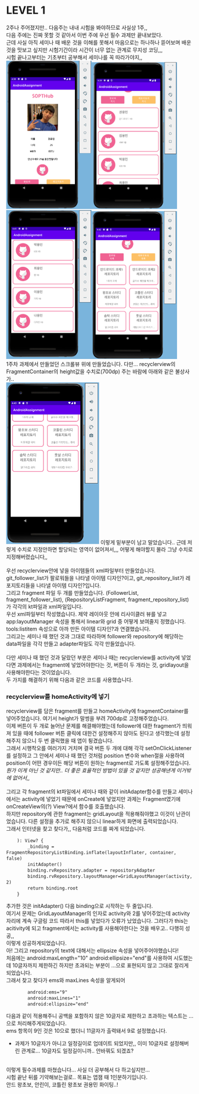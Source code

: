 # LEVEL 1
2주나 주어졌지만.. 다음주는 내내 시험을 봐야하므로 사실상 1주,, <br>
다음 주에는 진짜 못할 것 같아서 이번 주에 우선 필수 과제만 끝내보았다.<br>
근데 사실 아직 세미나 때 배운 것을 이해를 못해서 마음으로는 하나하나 뜯어보며 배운 것을 맛보고 싶지만 시험기간이라 시간이 너무 없는 관계로 무지성 코딩,,,<br>
시험 끝나고부터는 기초부터 공부해서 세미나를 꼭 따라가야지,,<br>
<img src="week2_level1_1.PNG" width="230"><img src="week2_level1_2.PNG" width="230"><img src="week2_level1_3.PNG" width="230"><img src="week2_level1_4.PNG" width="230"><br>
1주차 과제에서 만들었던 스크롤뷰 위에 만들었습니다. 다만... recyclerview의 FragmentContainer의 height값을 수치로(700dp) 주는 바람에 아래와 같은 불상사가..<br>
<img src="week2_level1_5.PNG" width="250"> 이렇게 밑부분이 남고 말았습니다.. 근데 저렇게 수치로 지정안하면 할당되는 영역이 없어져서,,, 어떻게 해야할지 몰라 그냥 수치로 지정해버렸습니다,,<br>
<br>
우선 recyclerview안에 넣을 아이템들의 xml파일부터 만들었습니다. git_follower_list가 팔로워들을 나타낼 아이템 디자인?이고, git_repository_list가 레포지토리들을 나타낼 아이템 디자인?입니다.<br>
그리고 fragment 파일 두 개를 만들었습니다. (FollowerList, fragment_follower_list), (RepositoryListFragment, fragment_repository_list)가 각각의 kt파일과 xml파일입니다.<br>
우선 xml파일부터 작성했습니다. 제약 레이아웃 안에 리사이클러 뷰를 넣고 app:layoutManager 속성을 통해서 linear와 grid 중 어떻게 보여줄지 정했습니다. tools:listitem 속성으로 아까 만든 아이템 디자인?과 연결했습니다.<br>
그리고는 세미나 때 했던 것과 그대로 따라하며 follower와 repository에 해당하는 data파일을 각각 만들고 adapter파일도 각각 만들었습니다.<br>
<br>
다만 세미나 때 했던 것과 달랐던 부분은 세미나 때는 recyclerview를 activity에 넣었다면 과제에서는 fragment에 넣었어야한다는 것, 버튼이 두 개라는 것, gridlayout을 사용해야한다는 것이었습니다.<br>
두 가지를 해결하기 위해 다음과 같은 코드를 사용했습니다.<br>
### recyclerview를 homeActivity에 넣기
recyclerview를 담은 fragment를 만들고 homeActivity에 fragmentContainer를 넣어주었습니다. 여기서 height가 말썽을 부려 700dp로 고정해주었습니다.<br>
이제 버튼이 두 개로 늘어난 문제를 해결해야했는데 follower에 대한 fragment가 띄워져 있을 때에 follower 버튼 클릭에 대한건 설정해주지 않아도 된다고 생각했는데 설정해주지 않으니 두 번 클릭했을 때 앱이 튕겼습니다.<br>
그래서 시행착오를 여러가지 거치며 결국 버튼 두 개에 대해 각각 setOnClickListener를 설정하고 그 안에서 세미나 때 했던 것처럼 position 변수와 when절을 사용하여 position이 어떤 경우이든 해당 버튼이 원하는 fragment로 가도록 설정해주었습니다.<br>
_뭔가 이게 아닌 것 같지만.. 더 좋은 효율적인 방법이 있을 것 같지만 성공해낸게 이거밖에 없어서,,_<br>
<br>
그리고 각 fragment의 kt파일에서 세미나 때와 같이 initAdapter함수를 만들고 세미나에서는 activity에 넣었기 때문에 onCreate에 넣었지만 과제는 Fragment였기에 onCreateView의(?) View?에서 함수를 호출했습니다.<br>
하지만 repository에 관한 fragment는 gridLayout을 적용해줘야했고 이것이 난관이었습니다. 다른 설정을 추가로 해주지 않으니 linear하게 화면에 출력되었습니다.<br>
그래서 인터넷을 찾고 찾다가,, 다음처럼 코드를 짜게 되었습니다.
```
    ): View? {
        _binding = FragmentRepositoryListBinding.inflate(layoutInflater, container, false)
        initAdapter()
        binding.rvRepository.adapter = repositoryAdapter
        binding.rvRepository.layoutManager=GridLayoutManager(activity, 2)
        return binding.root
    }
```
추가한 것은 initAdapter() 다음 binding으로 시작하는 두 줄입니다.<br>
여기서 문제는 GridLayoutManager의 인자로 activity와 2를 넣어주었는데 activity자리에 계속 구글링 코드 따라서 this를 넣었다가 오류가 났었습니다.
그러다가 this는 acitivity에 되고 fragment에서는 activity를 사용해야한다는 것을 배우고.. 다행히 성공,,<br>
이렇게 성공하게되었습니다.<br>
아! 그리고 repository의 text에 대해서는 ellipsize 속성을 넣어주어야했습니다!<br>
처음에는 android:maxLength="10" android:ellipsize="end"를 사용하여 시도했는데 10글자까지 제한하긴 하지만 초과되는 부분이 ...으로 표현되지 않고 그대로 잘리게 되었습니다.<br>
그래서 찾고 찾다가 ems와 maxLines 속성을 알게되어
```
        android:ems="9"
        android:maxLines="1"
        android:ellipsize="end"
```
다음과 같이 적용해주니 공백을 포함하지 않은 10글자로 제한하고 초과하는 텍스트는 ...으로 처리해주게되었습니다.<br>
ems 항목이 9인 것은 10으로 했더니 11글자가 출력돼서 9로 설정했습니다.<br>

+ 과제가 10글자가 아니고 일정길이로 업데이트 되었지만,, 이미 10글자로 설정해버린 관계로... 10글자도 일정길이니까.. 안바꿔도 되겠죠? <br>

<br>
이렇게 필수과제를 마쳤습니다... 사실 더 공부해서 다 하고싶지만...<br>
시험 끝난 뒤를 기약해보는걸로.. 목표는 앱잼 때 1인분하기입니다.<br>
안드 왕초보, 안린이, 코틀린 왕초보 권용민 화이팅..!

